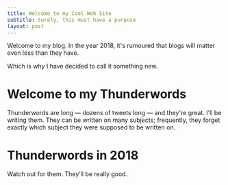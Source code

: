 ```yaml
---
title: Welcome to my Cool Web Site
subtitle: Surely, this must have a purpose
layout: post
---
```


Welcome to my blog. In the year 2018, it's rumoured that blogs will matter even less than they have.

Which is why I have decided to call it something new.

# Welcome to my Thunderwords
Thunderwords are long — dozens of tweets long — and they're great. I'll be writing them. They can be written on many subjects; frequently, they forget exactly which subject they were supposed to be written on.

# Thunderwords in 2018
Watch out for them. They'll be really good.